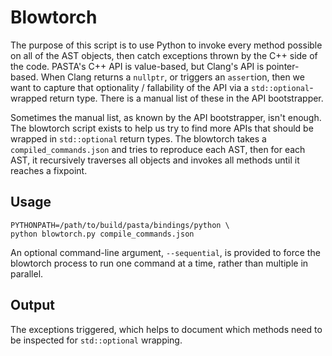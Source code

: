 # Blowtorch

The purpose of this script is to use Python to invoke every method possible on
all of the AST objects, then catch exceptions thrown by the C++ side of the
code. PASTA's C++ API is value-based, but Clang's API is pointer-based. When
Clang returns a `nullptr`, or triggers an `assert`ion, then we want to capture
that optionality / fallability of the API via a `std::optional`-wrapped return
type. There is a manual list of these in the API bootstrapper.

Sometimes the manual list, as known by the API bootstrapper, isn't enough. The
blowtorch script exists to help us try to find more APIs that should be wrapped
in `std::optional` return types. The blowtorch takes a `compiled_commands.json`
and tries to reproduce each AST, then for each AST, it recursively traverses all
objects and invokes all methods until it reaches a fixpoint.

## Usage

```shell
PYTHONPATH=/path/to/build/pasta/bindings/python \
python blowtorch.py compile_commands.json
```

An optional command-line argument, `--sequential`, is provided to force the
blowtorch process to run one command at a time, rather than multiple in
parallel.

## Output

The exceptions triggered, which helps to document which methods need to be
inspected for `std::optional` wrapping.